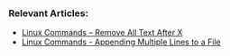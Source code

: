 ### Relevant Articles:

- [Linux Commands – Remove All Text After X](https://www.baeldung.com/linux/remove-text-after-x-in-file)
- [Linux Commands - Appending Multiple Lines to a File](https://www.baeldung.com/linux/appending-multiple-lines-to-a-file)

